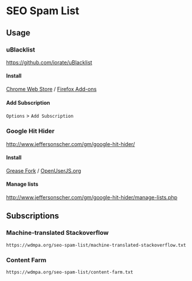 # SEO Spam List

## Usage

### uBlacklist

<https://github.com/iorate/uBlacklist>

#### Install

[Chrome Web Store](https://chrome.google.com/webstore/detail/ublacklist/pncfbmialoiaghdehhbnbhkkgmjanfhe) / [Firefox Add-ons](https://addons.mozilla.org/en-US/firefox/addon/ublacklist/)

#### Add Subscription

`Options` > `Add Subscription`

### Google Hit Hider

<http://www.jeffersonscher.com/gm/google-hit-hider/>

#### Install

[Grease Fork](https://greasyfork.org/scripts/1682-google-hit-hider-by-domain-search-filter-block-sites) / [OpenUserJS.org](https://openuserjs.org/scripts/jscher2000/Google_Hit_Hider_by_Domain_%28Search_Filter_Block_Sites%29)

#### Manage lists

<http://www.jeffersonscher.com/gm/google-hit-hider/manage-lists.php>

## Subscriptions
### Machine-translated Stackoverflow

```
https://wdmpa.org/seo-spam-list/machine-translated-stackoverflow.txt
```

### Content Farm

```
https://wdmpa.org/seo-spam-list/content-farm.txt
```

